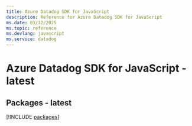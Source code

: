 ```yaml
---
title: Azure Datadog SDK for JavaScript
description: Reference for Azure Datadog SDK for JavaScript
ms.date: 03/12/2025
ms.topic: reference
ms.devlang: javascript
ms.service: datadog
---
```

# Azure Datadog SDK for JavaScript - latest
## Packages - latest
[!INCLUDE [packages](datadog-index.md)]